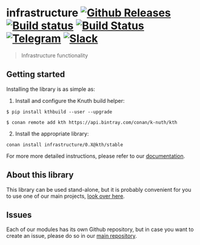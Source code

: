 <!-- <a target="_blank" href="http://semver.org">![Version][badge.version]</a> -->
<!-- <a target="_blank" href="https://cirrus-ci.com/github/k-nuth/infrastructure">![Build Status][badge.Cirrus]</a> -->

# infrastructure <a target="_blank" href="https://github.com/k-nuth/infrastructure/releases">![Github Releases][badge.release]</a> <a target="_blank" href="https://travis-ci.org/k-nuth/infrastructure">![Build status][badge.Travis]</a> <a target="_blank" href="https://ci.appveyor.com/projects/k-nuth/infrastructure">![Build Status][badge.Appveyor]</a> <a target="_blank" href="https://t.me/knuth_cash">![Telegram][badge.telegram]</a> <a target="_blank" href="https://k-nuth.slack.com/">![Slack][badge.slack]</a>

> Infrastructure functionality

## Getting started

Installing the library is as simple as:

1. Install and configure the Knuth build helper:
```
$ pip install kthbuild --user --upgrade

$ conan remote add kth https://api.bintray.com/conan/k-nuth/kth
```

2. Install the appropriate library:

```
conan install infrastructure/0.X@kth/stable 
```

For more more detailed instructions, please refer to our [documentation](https://k-nuth.github.io/docs/).

## About this library

This library can be used stand-alone, but it is probably convenient for you to use one of our main projects, [look over here](https://github.com/k-nuth/kth/).

## Issues

Each of our modules has its own Github repository, but in case you want to create an issue, please do so in our [main repository](https://github.com/k-nuth/kth/issues).

<!-- Links -->
[badge.Travis]: https://travis-ci.org/k-nuth/infrastructure.svg?branch=master
[badge.Appveyor]: https://ci.appveyor.com/api/projects/status/github/k-nuth/infrastructure?svg=true&branch=master
[badge.Cirrus]: https://api.cirrus-ci.com/github/k-nuth/infrastructure.svg?branch=master
[badge.version]: https://badge.fury.io/gh/k-nuth%2Finfrastructure.svg
[badge.release]: https://img.shields.io/github/release/k-nuth/infrastructure.svg

[badge.telegram]: https://img.shields.io/badge/telegram-badge-blue.svg?logo=telegram
[badge.slack]: https://img.shields.io/badge/slack-badge-orange.svg?logo=slack

<!-- [badge.Gitter]: https://img.shields.io/badge/gitter-join%20chat-blue.svg -->
